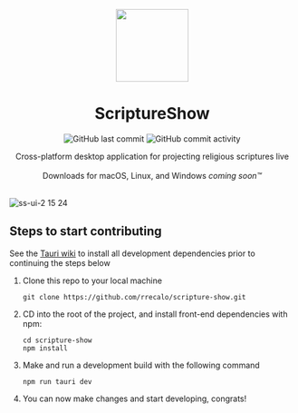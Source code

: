 <p align="center">
  <p align="center">
   <img width="128px" src="https://github.com/rrecalo/scripture-show/assets/103965989/ddcce03a-048d-4c3a-a3f0-ad245b3b057c"/>
  </p>
	<h1 align="center"><b>ScriptureShow</b></h1>
 <p align="center">
   <img alt="GitHub last commit" src="https://img.shields.io/github/last-commit/rrecalo/scripture-show"/>
   <img alt="GitHub commit activity" src="https://img.shields.io/github/commit-activity/t/rrecalo/scripture-show"/>
</p>
	<p align="center">
		Cross-platform desktop application for projecting religious scriptures live
    <br />
    <br />
    Downloads for macOS, Linux, and Windows <i>coming soon™</i>
  </p>
</p>

<br/>![ss-ui-2 15 24](https://github.com/rrecalo/scripture-show/assets/103965989/a72b8f10-142e-409b-bdcb-7c50783543fd)


## Steps to start contributing
See the [Tauri wiki](https://tauri.app/v1/guides/getting-started/prerequisites/) to install all development dependencies prior to continuing the steps below
1. Clone this repo to your local machine
   ```
   git clone https://github.com/rrecalo/scripture-show.git
   ```
3. CD into the root of the project, and install front-end dependencies with npm:
   ```
   cd scripture-show
   npm install
   ```
4. Make and run a development build with the following command
   ```
   npm run tauri dev
   ```
5. You can now make changes and start developing, congrats!
